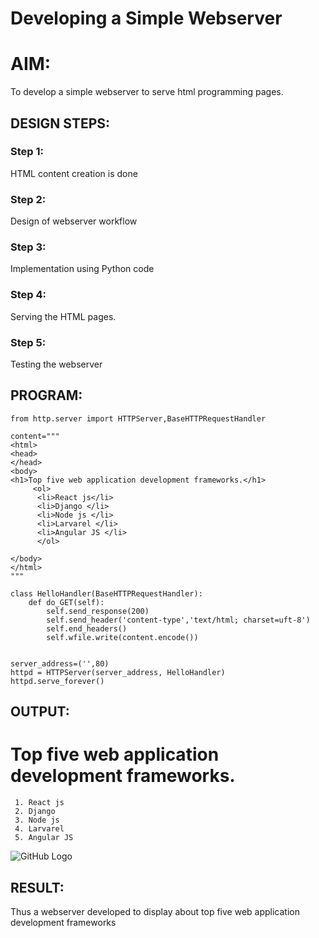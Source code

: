 # Developing a Simple Webserver

# AIM:

To develop a simple webserver to serve html programming pages.

## DESIGN STEPS:

### Step 1:

HTML content creation is done

### Step 2:

Design of webserver workflow

### Step 3:

Implementation using Python code

### Step 4:

Serving the HTML pages.

### Step 5:

Testing the webserver

## PROGRAM:

```
from http.server import HTTPServer,BaseHTTPRequestHandler

content="""
<html>
<head>
</head>
<body>
<h1>Top five web application development frameworks.</h1>
     <ol>
      <li>React js</li>
      <li>Django </li>
      <li>Node js </li>
      <li>Larvarel </li>
      <li>Angular JS </li>
      </ol>

</body>
</html>
"""

class HelloHandler(BaseHTTPRequestHandler):
    def do_GET(self):
        self.send_response(200)
        self.send_header('content-type','text/html; charset=uft-8')
        self.end_headers()
        self.wfile.write(content.encode())


server_address=('',80)
httpd = HTTPServer(server_address, HelloHandler)
httpd.serve_forever()

```

## OUTPUT:
   
   # Top five web application development frameworks.
     1. React js
     2. Django
     3. Node js
     4. Larvarel
     5. Angular JS
 
 
 
 
 ![GitHub Logo](file:///home/sec/Pictures/Screenshots/serveroutput.png)
     
     
   

## RESULT:
  Thus a webserver developed to display about top five web application development frameworks
